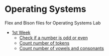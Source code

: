 # Operating Systems

Flex and Bison files for Operating Systems Lab

- [1st Week](./1st%20Week/)
  - [Check if a number is odd or even](./1st%20Week/odd_even/)
  - [Count number of tokens](./1st%20Week/count/)
  - [Count number of vowels and consonants](./1st%20Week/vowels/)
